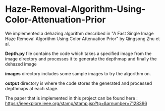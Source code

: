 # Haze-Removal-Algorithm-Using-Color-Attenuation-Prior

We implemented a dehazing algorithm described in "A Fast Single Image Haze Removal Algorithm Using Color Attenuation Prior" by Qingsong Zhu et al.

**Depth.py** file contains the code which takes a specified image from the image directory and processes it to generate the depthmap and finally the dehazed image

**images** directory includes some sample images to try the algorithm on.

**output** directory is where the code stores the generated and processed depthmaps at each stage.

The paper that is implemented in this project can be found here : https://ieeexplore.ieee.org/stamp/stamp.jsp?tp=&arnumber=7128396
